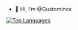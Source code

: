 
- 👋 Hi, I’m @Gustominox

<!--
- 👀 I’m interested in ...
- 🌱 I’m currently learning ...
- 💞️ I’m looking to collaborate on ...
- 📫 How to reach me ...

<!--

| 1<sup>st</sup> year - 1<sup>st</sup> semester | | |
| --- | :---: | :---: |
| Programação Funcional | [Exercises](https://github.com/RisingFisan/Programacao-Funcional) | - |
| Laboratórios de Informática I | - | [Project](https://github.com/RisingFisan/Tanks-LI1) |


![My GitHub stats](https://github-readme-stats.vercel.app/api?username=Gustominox&count_private=true&show_icons=true&theme=gotham&hide=contribs&hide_border=true)
TEMPORARIO------------------------------------
--->

[![Top Languages](https://github-readme-stats.vercel.app/api/top-langs/?username=Gustominox&layout=compact&theme=gotham&hide_border=true)](https://github.com/anuraghazra/github-readme-stats)
